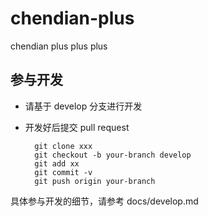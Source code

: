 # chendian-plus
chendian plus plus plus


## 参与开发

* 请基于 develop 分支进行开发
* 开发好后提交 pull request

        git clone xxx
        git checkout -b your-branch develop
        git add xx
        git commit -v
        git push origin your-branch

具体参与开发的细节，请参考 docs/develop.md
